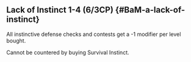 ## Lack of Instinct 1-4 (6/3CP) {#BaM-a-lack-of-instinct}

All instinctive defense checks and contests get a -1
modifier per level bought. 

Cannot be countered by buying Survival Instinct.
